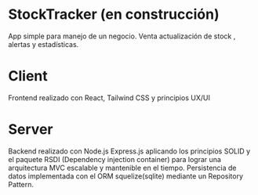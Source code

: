 # StockTracker (en construcción)
  App simple para manejo de un negocio.
  Venta actualización de stock , alertas y estadísticas. 
  
 # Client
   Frontend realizado con React, Tailwind CSS y principios UX/UI
   
 # Server 
   Backend realizado con Node.js Express.js aplicando los principios SOLID y el paquete RSDI (Dependency injection container) para lograr una arquitectura MVC escalable y mantenible en el tiempo. 
   Persistencia de datos implementada con el ORM squelize(sqlite) mediante un Repository Pattern. 
   
  
   
